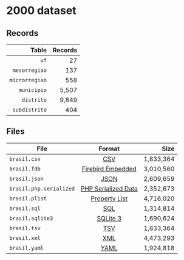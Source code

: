 # 2000 dataset

## Records

|          Table | Records |
| --------------:| -------:|
|           `uf` |      27 |
|  `mesorregiao` |     137 |
| `microrregiao` |     558 |
|    `municipio` |   5,507 |
|     `distrito` |   9,849 |
|  `subdistrito` |     404 |

## Files

| File                    | Format                                                                                          |      Size |
| ----------------------- |:-----------------------------------------------------------------------------------------------:| ---------:|
| `brasil.csv`            | [CSV](https://en.wikipedia.org/wiki/Comma-separated_values)                                     | 1,833,364 |
| `brasil.fdb`            | [Firebird Embedded](https://en.wikipedia.org/wiki/Embedded_database#Firebird_Embedded)          | 3,010,560 |
| `brasil.json`           | [JSON](https://en.wikipedia.org/wiki/JSON)                                                      | 2,609,659 |
| `brasil.php.serialized` | [PHP Serialized Data](https://en.wikipedia.org/wiki/Serialization#Programming_language_support) | 2,352,673 |
| `brasil.plist`          | [Property List](https://en.wikipedia.org/wiki/Property_list)                                    | 4,716,020 |
| `brasil.sql`            | [SQL](https://en.wikipedia.org/wiki/SQL)                                                        | 1,314,814 |
| `brasil.sqlite3`        | [SQLite 3](https://en.wikipedia.org/wiki/SQLite)                                                | 1,690,624 |
| `brasil.tsv`            | [TSV](https://en.wikipedia.org/wiki/Tab-separated_values)                                       | 1,833,364 |
| `brasil.xml`            | [XML](https://en.wikipedia.org/wiki/XML)                                                        | 4,473,293 |
| `brasil.yaml`           | [YAML](https://en.wikipedia.org/wiki/YAML)                                                      | 1,924,818 |
